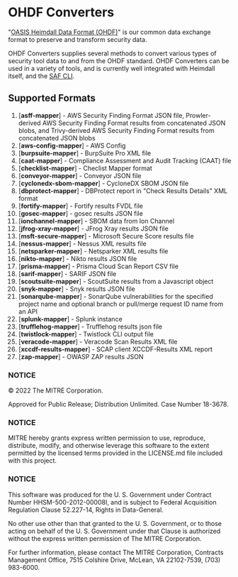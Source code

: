 # OHDF Converters

"[OASIS Heimdall Data Format (OHDF)](https://saf.mitre.org/#/normalize)" is our common data exchange format to preserve and transform security data.

OHDF Converters supplies several methods to convert various types of security tool data to and from the OHDF standard. OHDF Converters can be used in a variety of tools, and is currently well integrated with Heimdall itself, and the [SAF CLI](https://github.com/mitre/saf).

## Supported Formats
1.  [**asff-mapper**] - AWS Security Finding Format JSON file, Prowler-derived AWS Security Finding Format results from concatenated JSON blobs, and Trivy-derived AWS Security Finding Format results from concatenated JSON blobs
2.  [**aws-config-mapper**] - AWS Config
3.  [**burpsuite-mapper**] - BurpSuite Pro XML file
4.  [**caat-mapper**] - Compliance Assessment and Audit Tracking (CAAT) file
5.  [**checklist-mapper**] - Checlist Mapper format
6.  [**conveyor-mapper**] - Conveyor JSON file
7.  [**cyclonedx-sbom-mapper**] - CycloneDX SBOM JSON file
8.  [**dbprotect-mapper**] - DBProtect report in "Check Results Details" XML format
9.  [**fortify-mapper**] - Fortify results FVDL file
10.  [**gosec-mapper**] - gosec results JSON file
11. [**ionchannel-mapper**] - SBOM data from Ion Channel
12. [**jfrog-xray-mapper**] - JFrog Xray results JSON file
13. [**msft-secure-mapper**] - Microsoft Secure Score results file
14. [**nessus-mapper**] - Nessus XML results file
15. [**netsparker-mapper**] - Netsparker XML results file
16. [**nikto-mapper**] - Nikto results JSON file
17. [**prisma-mapper**] - Prisma Cloud Scan Report CSV file
18. [**sarif-mapper**] - SARIF JSON file 
19. [**scoutsuite-mapper**] - ScoutSuite results from a Javascript object
20. [**snyk-mapper**] - Snyk results JSON file
21. [**sonarqube-mapper**] - SonarQube vulnerabilities for the specified project name and optional branch or pull/merge request ID name from an API
22. [**splunk-mapper**] - Splunk instance
23. [**trufflehog-mapper**] - Trufflehog results json file 
24. [**twistlock-mapper**] - Twistlock CLI output file
25. [**veracode-mapper**] - Veracode Scan Results XML file
26. [**xccdf-results-mapper**] - SCAP client XCCDF-Results XML report
27. [**zap-mapper**] - OWASP ZAP results JSON

### NOTICE

© 2022 The MITRE Corporation.

Approved for Public Release; Distribution Unlimited. Case Number 18-3678.

### NOTICE

MITRE hereby grants express written permission to use, reproduce, distribute, modify, and otherwise leverage this software to the extent permitted by the licensed terms provided in the LICENSE.md file included with this project.

### NOTICE

This software was produced for the U. S. Government under Contract Number HHSM-500-2012-00008I, and is subject to Federal Acquisition Regulation Clause 52.227-14, Rights in Data-General.

No other use other than that granted to the U. S. Government, or to those acting on behalf of the U. S. Government under that Clause is authorized without the express written permission of The MITRE Corporation.

For further information, please contact The MITRE Corporation, Contracts Management Office, 7515 Colshire Drive, McLean, VA  22102-7539, (703) 983-6000.
